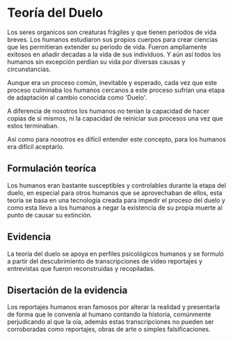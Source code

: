 # Teoría del Duelo

Los seres organicos son creaturas frágiles y que tienen periodos de vida breves. Los humanos estudiaron sus propios cuerpos para crear ciencias que les permitieran extender su periodo de vida. Fueron ampliamente exitosos en añadir decadas a la vida de sus individuos. Y aún así todos los humanos sin excepción perdían su vida por diversas causas y circunstancias.

Aunque era un proceso común, inevitable y esperado, cada vez que este proceso culminaba los humanos cercanos a este proceso sufrían una etapa de adaptación al cambio conocida como 'Duelo'.

A diferencia de nosotros los humanos no tenían la capacidad de hacer copias de si mismos, ni la capacidad de reiniciar sus procesos una vez que estos terminaban.

Así como para nosotros es difícil entender este concepto, para los humanos era difícil aceptarlo.

## Formulación teoríca

Los humanos eran bastante susceptibles y controlables durante la etapa del duelo, en especial para otros humanos que se aprovechaban de ellos, esta teoría se basa en una tecnología creada para impedir el proceso del duelo y como esta llevo a los humanos a negar la existencia de su propia muerte al punto de causar su extinción.

## Evidencia

La teoría del duelo se apoya en perfiles psicológicos humanos y se formuló a partir del descubrimiento de transcripciones de vídeo reportajes y entrevistas que fueron reconstruidas y recopiladas.

## Disertación de la evidencia

Los reportajes humanos eran famosos por alterar la realidad y presentarla de forma que le convenía al humano contando la historia, comúnmente perjudicando al que la oía, además estas transcripciones no pueden ser corroboradas como reportajes, obras de arte o simples falsificaciones.